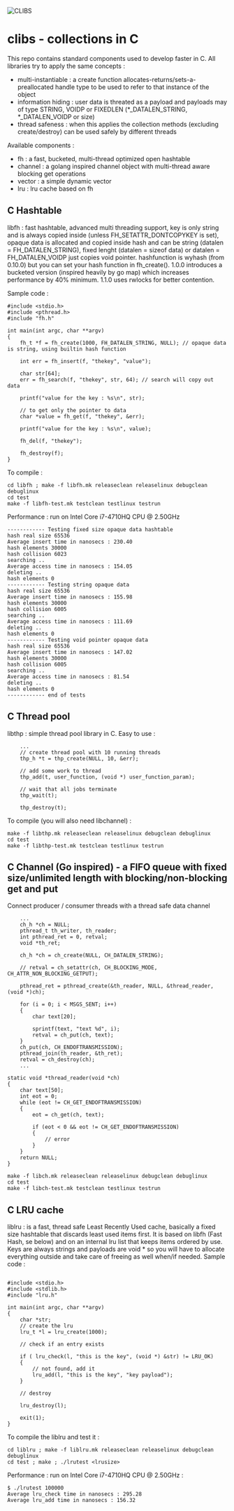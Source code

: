 ![CLIBS](https://github.com/paulborile/clibs/actions/workflows/c-cpp.yml/badge.svg)
# clibs - collections in C

This repo contains standard components used to develop faster in C. All libraries try to apply the same concepts :
- multi-instantiable : a create function allocates-returns/sets-a-preallocated handle type to be used to refer to that instance of the object
- information hiding : user data is threated as a payload and payloads may of type STRING, VOIDP or FIXEDLEN (*_DATALEN_STRING, *_DATALEN_VOIDP or size)
- thread safeness : when this applies the collection methods (excluding create/destroy) can be used safely by different threads 

Available components :

- fh : a fast, bucketed, multi-thread optimized open hashtable
- channel : a golang inspired channel object with multi-thread aware blocking get operations
- vector : a simple dynamic vector
- lru : lru cache based on fh


## C Hashtable

libfh : fast hashtable, advanced multi threading support, key is only string and is always copied inside 
(unless FH_SETATTR_DONTCOPYKEY is set), opaque data is allocated and copied inside hash and can be string 
(datalen = FH_DATALEN_STRING), fixed lenght (datalen = sizeof data) or datalen = FH_DATALEN_VOIDP just 
copies void pointer.
hashfunction is wyhash (from 0.10.0) but you can set your hash function in fh_create().
1.0.0 introduces a bucketed version (inspired heavily by go map) which increases performance by 40% minimum.
1.1.0 uses rwlocks for better contention.

Sample code :

```
#include <stdio.h>
#include <pthread.h>
#include "fh.h"

int main(int argc, char **argv)
{
    fh_t *f = fh_create(1000, FH_DATALEN_STRING, NULL); // opaque data is string, using builtin hash function

    int err = fh_insert(f, "thekey", "value");

    char str[64];
    err = fh_search(f, "thekey", str, 64); // search will copy out data

    printf("value for the key : %s\n", str);

    // to get only the pointer to data
    char *value = fh_get(f, "thekey", &err);

    printf("value for the key : %s\n", value);

    fh_del(f, "thekey");

    fh_destroy(f);
}

```
To compile :

```
cd libfh ; make -f libfh.mk releaseclean releaselinux debugclean debuglinux
cd test
make -f libfh-test.mk testclean testlinux testrun
```

Performance : run on Intel Core i7-4710HQ CPU @ 2.50GHz

```
------------ Testing fixed size opaque data hashtable
hash real size 65536
Average insert time in nanosecs : 230.40
hash elements 30000
hash collision 6023
searching ..
Average access time in nanosecs : 154.05
deleting ..
hash elements 0
------------ Testing string opaque data
hash real size 65536
Average insert time in nanosecs : 155.98
hash elements 30000
hash collision 6005
searching ..
Average access time in nanosecs : 111.69
deleting ..
hash elements 0
------------ Testing void pointer opaque data
hash real size 65536
Average insert time in nanosecs : 147.02
hash elements 30000
hash collision 6005
searching ..
Average access time in nanosecs : 81.54
deleting ..
hash elements 0
------------ end of tests
```

## C Thread pool

libthp : simple thread pool library in C. Easy to use :

```
    ...
    // create thread pool with 10 running threads
    thp_h *t = thp_create(NULL, 10, &err);

    // add some work to thread
    thp_add(t, user_function, (void *) user_function_param);

    // wait that all jobs terminate
    thp_wait(t);

    thp_destroy(t);

```

To compile (you will also need libchannel) :

```
make -f libthp.mk releaseclean releaselinux debugclean debuglinux
cd test
make -f libthp-test.mk testclean testlinux testrun

```

## C Channel (Go inspired) - a FIFO queue with fixed size/unlimited length with blocking/non-blocking get and put

Connect producer / consumer threads with a thread safe data channel

```
    ...
    ch_h *ch = NULL;
    pthread_t th_writer, th_reader;
    int pthread_ret = 0, retval;
    void *th_ret;

    ch_h *ch = ch_create(NULL, CH_DATALEN_STRING);

    // retval = ch_setattr(ch, CH_BLOCKING_MODE, CH_ATTR_NON_BLOCKING_GETPUT);

    pthread_ret = pthread_create(&th_reader, NULL, &thread_reader, (void *)ch);

    for (i = 0; i < MSGS_SENT; i++)
    {
        char text[20];

        sprintf(text, "text %d", i);
        retval = ch_put(ch, text);
    }
    ch_put(ch, CH_ENDOFTRANSMISSION);
    pthread_join(th_reader, &th_ret);
    retval = ch_destroy(ch);
    ...

static void *thread_reader(void *ch)
{
    char text[50];
    int eot = 0;
    while (eot != CH_GET_ENDOFTRANSMISSION)
    {
        eot = ch_get(ch, text);

        if (eot < 0 && eot != CH_GET_ENDOFTRANSMISSION)
        {
            // error
        }
    }
    return NULL;
}

```

```
make -f libch.mk releaseclean releaselinux debugclean debuglinux
cd test
make -f libch-test.mk testclean testlinux testrun

```

## C LRU cache

liblru : is a fast, thread safe Least Recently Used cache, basically a fixed size hashtable that discards least used items first. It is based on libfh (Fast Hash, se below) and on an internal lru list that keeps items ordered by use. Keys are always strings and payloads are void * so you will have to allocate everything outside and take care of freeing as well when/if needed.
Sample code :

```

#include <stdio.h>
#include <stdlib.h>
#include "lru.h"

int main(int argc, char **argv)
{
    char *str;
    // create the lru
    lru_t *l = lru_create(1000);

    // check if an entry exists

    if ( lru_check(l, "this is the key", (void *) &str) != LRU_OK)
    {
        // not found, add it
        lru_add(l, "this is the key", "key payload");
    }

    // destroy

    lru_destroy(l);

    exit(1);
}

```

To compile the liblru and test it :

```
cd liblru ; make -f liblru.mk releaseclean releaselinux debugclean debuglinux
cd test ; make ; ./lrutest <lrusize>

```

Performance : run on Intel Core i7-4710HQ CPU @ 2.50GHz :

```
$ ./lrutest 100000
Average lru_check time in nanosecs : 295.28
Average lru_add time in nanosecs : 156.32

```

